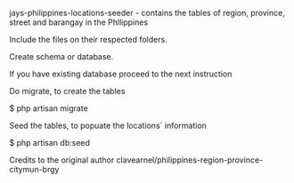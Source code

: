 jays-philippines-locations-seeder - contains the tables of region, province, street and barangay in the Phllippines

Include the files on their respected folders.

Create schema or database. 

If you have existing database proceed to the next instruction

Do migrate, to create the tables

$ php artisan migrate

Seed the tables, to popuate the locations` information

$ php artisan db:seed

Credits to the original author clavearnel/philippines-region-province-citymun-brgy
